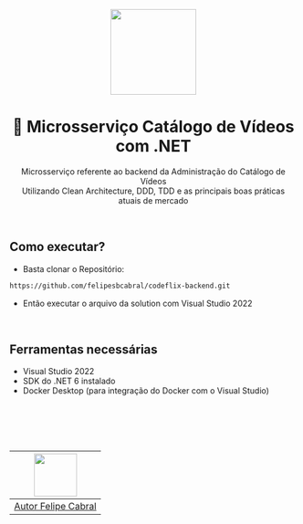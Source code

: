 <center>
  <p align="center">
    <img src="https://user-images.githubusercontent.com/20674439/158480674-3b8895e7-420e-4025-bd78-8058ba255476.png"  width="150" />
  </p>  
  <h1 align="center">🚀 Microsserviço Catálogo de Vídeos com .NET</h1>
  <p align="center">
    Microsserviço referente ao backend da Administração do Catálogo de Vídeos<br />
    Utilizando Clean Architecture, DDD, TDD e as principais boas práticas atuais de mercado
  </p>
</center>
<br />


## Como executar?

- Basta clonar o Repositório:
```sh
https://github.com/felipesbcabral/codeflix-backend.git
```

- Então executar o arquivo da solution com Visual Studio 2022

<br />

## Ferramentas necessárias

- Visual Studio 2022
- SDK do .NET 6 instalado
- Docker Desktop (para integração do Docker com o Visual Studio)
 
<br /><br />
---

| [<img src="https://github.com/felipesbcabral.png" width="75px;"/>][1] |
| :-: |
|[Autor Felipe Cabral][1]|


[1]: https://github.com/felipesbcabral
